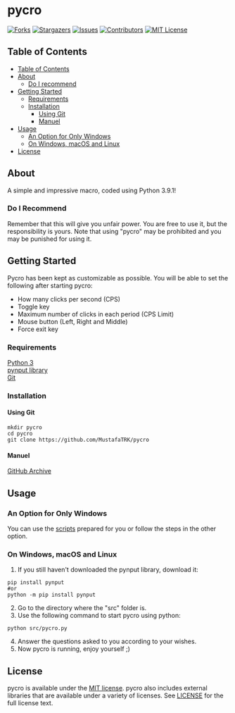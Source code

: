 # pycro

[![Forks][forks-shield]][forks-url]
[![Stargazers][stars-shield]][stars-url]
[![Issues][issues-shield]][issues-url]
[![Contributors][contributors-shield]][contributors-url]
[![MIT License][license-shield]][license-url]

## Table of Contents

- [Table of Contents](#table-of-contents)
- [About](#about)
  - [Do I recommend](#do-i-recommend)
- [Getting Started](#getting-started)
  - [Requirements](#requirements)
  - [Installation](#installation)
    - [Using Git](#using-git)
    - [Manuel](#manuel)
- [Usage](#usage)
  - [An Option for Only Windows](#an-option-for-only-windows)
  - [On Windows, macOS and Linux](#on-windows-macos-and-linux)
- [License](#license)

## About
A simple and impressive macro, coded using Python 3.9.1!
### Do I Recommend
Remember that this will give you unfair power. You are free to use it, but the responsibility is yours. Note that using "pycro" may be prohibited and you may be punished for using it.

## Getting Started
Pycro has been kept as customizable as possible. You will be able to set the following after starting pycro:
- How many clicks per second (CPS)
- Toggle key
- Maximum number of clicks in each period (CPS Limit)
- Mouse button (Left, Right and Middle)
- Force exit key
### Requirements
[Python 3](https://www.python.org/downloads/ "Recommended: Python 3.9 or above") <br>
[pynput library](https://pypi.org/project/pynput/ "Recommended: pynput 1.7.3 or above") <br>
[Git](https://git-scm.com/downloads "Recommended: Git 2.30.1 or above")
### Installation
#### Using Git
```shell
mkdir pycro
cd pycro
git clone https://github.com/MustafaTRK/pycro
```
#### Manuel
[GitHub Archive](https://github.com/MustafaTRK/pycro/archive/main.zip)

## Usage
### An Option for Only Windows
You can use the [scripts](https://github.com/MustafaTRK/pycro/blob/main/scripts) prepared for you or follow the steps in the other option.
### On Windows, macOS and Linux
1. If you still haven't downloaded the pynput library, download it:
```shell
pip install pynput
#or
python -m pip install pynput
```
2. Go to the directory where the "src" folder is.
3. Use the following command to start pycro using python:
```shell
python src/pycro.py
```
4. Answer the questions asked to you according to your wishes.
5. Now pycro is running, enjoy yourself ;)

## License
pycro is available under the [MIT license](https://opensource.org/licenses/MIT). pycro also includes external libraries that are available under a variety of licenses. See [LICENSE][license-url] for the full license text.

[forks-shield]: https://img.shields.io/github/forks/MustafaTRK/pycro.svg?style=flat-square
[forks-url]: https://github.com/MustafaTRK/pycro/network/members
[stars-shield]: https://img.shields.io/github/stars/MustafaTRK/pycro.svg?style=flat-square
[stars-url]: https://github.com/MustafaTRK/pycro/stargazers
[issues-shield]: https://img.shields.io/github/issues/MustafaTRK/pycro.svg?style=flat-square
[issues-url]: https://github.com/MustafaTRK/pycro/issues
[contributors-shield]: https://img.shields.io/github/contributors/MustafaTRK/pycro.svg?style=flat-square
[contributors-url]: https://github.com/MustafaTRK/pycro/graphs/contributors
[license-shield]: https://img.shields.io/github/license/MustafaTRK/pycro.svg?style=flat-square
[license-url]: https://github.com/MustafaTRK/pycro/blob/main/LICENSE